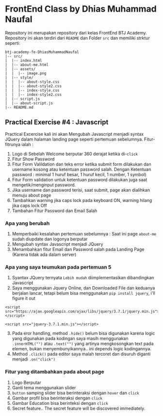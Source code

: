 # FrontEnd Class by Dhias Muhammad Naufal

Repository ini merupakan repository dari kelas FrontEnd BTJ Academy. <br>
Repository ini akan terdiri dari `README` dan Folder `src` dan memiliki strktur seperti:

```
btj-academy-fe-DhiasMuhammadNaufal
|-- src/
|  |-- index.html
|  |-- about-me.html
|  |-- assets/
|  |  |-- image.png
|  |-- style/
|  |  |-- about-style.css
|  |  |-- about-style2.css
|  |  |-- index-style.css
|  |  |-- index-style2.css
|  |-- script.js
|  |-- about-script.js
|-- README.md
```

## Practical Exercise #4 : Javascript

Practical Excercise kali ini akan Mengubah Javascript menjadi syntax JQuery dalam halaman landing page seperti pertemuan sebelumnya. Fitur-fitrunya ialah : <br>

1. Logo di Sebelah Welcome berputar 360 derajat ketika di-`click`
2. Fitur Show Password
3. Fitur Form Valildation dan teks error ketika submit form dilakukan dan username kosong atau ketentuan password salah. Dengan
   Ketentuan password : minimal 1 huruf besar, 1 huruf kecil, 1 number, 1 symbol)
4. Fitur Form validation untuk ketentuan password dilakukan juga saat mengetik/menginput password.
5. Jika username dan password terisi, saat submit, page akan dialihkan menuju about page
6. Tambahkan warning jika caps lock pada keyboard ON, warning hilang jika caps lock Off
7. Tambahan Fitur Password dan Email Salah

### Apa yang berubah

1. Memperbaiki kesalahan pertemuan sebelumnya : Saat ini page `about-me` sudah diupdate dan logonya berputar
2. Mengubah syntax Javascript menjadi JQuery
3. Menambahkan fitur Email dan Password salah pada Landing Page (Karena tidak ada dalam server)

### Apa yang saya teumukan pada pertemuan 5

1. Syantax JQuery ternyata `Lebih mudah` diimplementasikan dibandingkan Javascript
2. Saya menggunakan Jquery Online, dan Downloaded File dan keduanya berjalan lancar, tetapi belum bisa menggunakan `pip install jquery`, i'll figure it out

```
<script src="https://ajax.googleapis.com/ajax/libs/jquery/3.7.1/jquery.min.js"></script>

<script src="jquery-3.7.1.min.js"></script>
```

3. Pada eror handling, method `.hide()` belum bisa digunakan karena logic yang digunakan pada kodingan saya masih menggunakan `.innerHTML("")` atau `.text("")` yang artinya mengkosongkan text pada elemen, bukan menyembunyikannya.. ini depends logic kodingannya.
4. Method `.click()` pada editor saya malah tercoret dan disuruh diganti menjadi `.on("click")`

### Fitur yang ditambahkan pada about page

1. Logo Berputar
2. Ganti tema menggunakan slider
3. `button` samping slider bisa berinteraksi dengan `hover` dan `click`
4. Gambar profil bisa berinteraksi dengan `click`
5. Gambar Education bisa berinteksi dengan `click`
6. Secret feature.. The secret feature will be discovered immediately.

